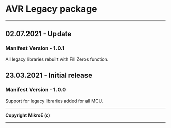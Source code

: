 # AVR Legacy package
---

## 02.07.2021 - Update

### Manifest Version - 1.0.1

All legacy libraries rebuilt with Fill Zeros function.
</br>

## 23.03.2021 - Initial release

### Manifest Version - 1.0.0

Support for legacy libraries added for all MCU.
</br>
___
__Copyright MikroE (c)__
___
